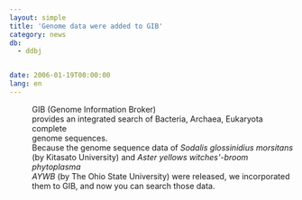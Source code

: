 ```yaml
---
layout: simple
title: 'Genome data were added to GIB'
category: news
db:
  - ddbj


date: 2006-01-19T00:00:00
lang: en
---
```


<html>
<dd>GIB (Genome Information Broker)<br> provides an integrated search of Bacteria, Archaea, Eukaryota complete<br> genome sequences.<br> Because the genome sequence data of <i>Sodalis glossinidius morsitans</i><br> (by Kitasato University) and <i>Aster yellows witches'-broom phytoplasma<br> AYWB</i> (by The Ohio State University) were released, we incorporated<br> them to GIB, and now you can search those data.</dd>
</html>
